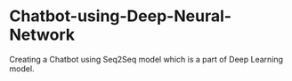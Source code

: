 # Chatbot-using-Deep-Neural-Network
Creating a Chatbot using Seq2Seq model which is a part of Deep Learning model.
